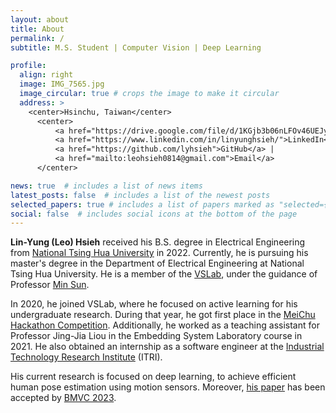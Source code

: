 ```yaml
---
layout: about
title: About
permalink: /
subtitle: M.S. Student | Computer Vision | Deep Learning

profile:
  align: right
  image: IMG_7565.jpg
  image_circular: true # crops the image to make it circular
  address: >
    <center>Hsinchu, Taiwan</center>
      <center>
          <a href="https://drive.google.com/file/d/1KGjb3b06nLFOv46UEJy_kmqC6oarD7mz/view?usp=sharing">CV</a> | 
          <a href="https://www.linkedin.com/in/linyunghsieh/">LinkedIn</a> <br>
          <a href="https://github.com/lyhsieh">GitHub</a> |
          <a href="mailto:leohsieh0814@gmail.com">Email</a>
      </center>

news: true  # includes a list of news items
latest_posts: false  # includes a list of the newest posts
selected_papers: true # includes a list of papers marked as "selected={true}"
social: false  # includes social icons at the bottom of the page
---
```


<!-- Write your biography here. Tell the world about yourself. Link to your favorite [subreddit](http://reddit.com). You can put a picture in, too. The code is already in, just name your picture `prof_pic.jpg` and put it in the `img/` folder.

Put your address / P.O. box / other info right below your picture. You can also disable any of these elements by editing `profile` property of the YAML header of your `_pages/about.md`. Edit `_bibliography/papers.bib` and Jekyll will render your [publications page](/al-folio/publications/) automatically.

Link to your social media connections, too. This theme is set up to use [Font Awesome icons](http://fortawesome.github.io/Font-Awesome/) and [Academicons](https://jpswalsh.github.io/academicons/), like the ones below. Add your Facebook, Twitter, LinkedIn, Google Scholar, or just disable all of them. -->


<b>Lin-Yung (Leo) Hsieh</b> received his B.S. degree in Electrical Engineering from [National Tsing Hua University](https://nthu-en.site.nthu.edu.tw/) in 2022. Currently, he is pursuing his master's degree in the Department of Electrical Engineering at National Tsing Hua University. He is a member of the <a href="https://aliensunmin.github.io/lab/info.html">VSLab</a>, under the guidance of Professor <a href="https://aliensunmin.github.io/">Min Sun</a>.

In 2020, he joined VSLab, where he focused on active learning for his undergraduate research. During that year, he got first place in the <a href="https://2020.meichuhackathon.org/">MeiChu Hackathon Competition</a>. Additionally, he worked as a teaching assistant for Professor Jing-Jia Liou in the Embedding System Laboratory course in 2021. He also obtained an internship as a software engineer at the <a href="https://www.itri.org.tw/english/index.aspx">Industrial Technology Research Institute</a> (ITRI).

His current research is focused on deep learning, to achieve efficient human pose estimation using motion sensors. Moreover, <a href="https://lyhsieh.github.io/sphp/">his paper</a> has been accepted by <a href="https://bmvc2023.org/">BMVC 2023</a>.